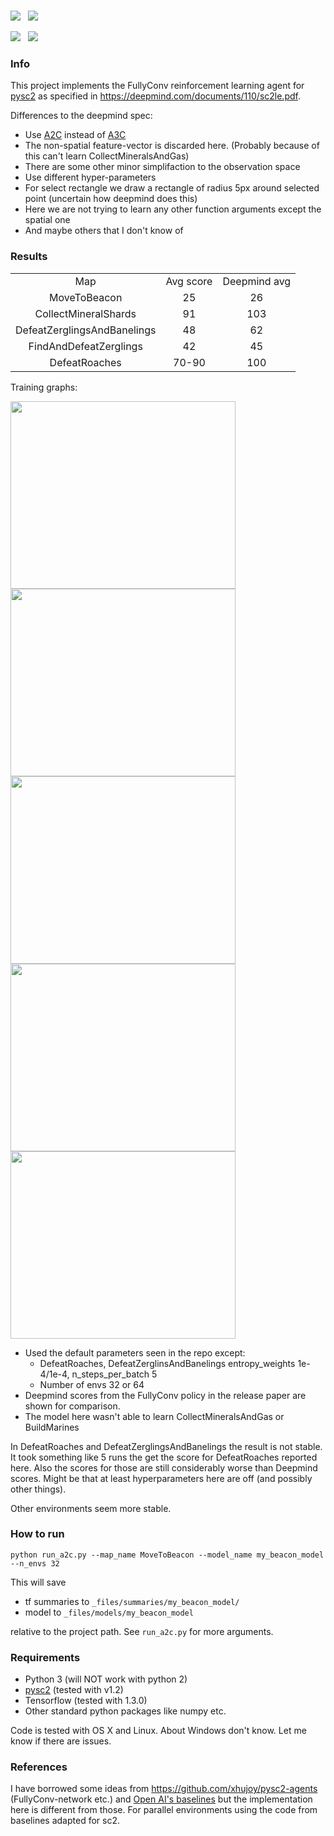 ###
![](https://media.giphy.com/media/3ov9jITJiJzk9BZUys/giphy.gif)&nbsp;&nbsp;
![](https://media.giphy.com/media/l1J9rVfQSbqAM8rm0/giphy.gif)

![](https://media.giphy.com/media/l1J9sZ8SV7WZjV70s/giphy.gif)&nbsp;&nbsp;
![](https://media.giphy.com/media/3ohhwLxfeO2l0hJa3S/giphy.gif)


### Info

This project implements the FullyConv reinforcement learning agent
for [pysc2](https://github.com/deepmind/pysc2/)
as specified in https://deepmind.com/documents/110/sc2le.pdf.

Differences to the deepmind spec:
- Use [A2C](https://blog.openai.com/baselines-acktr-a2c/) instead of [A3C](https://arxiv.org/abs/1602.01783)
- The non-spatial feature-vector is discarded here. (Probably because of this can't learn CollectMineralsAndGas)
- There are some other minor simplifaction to the observation space
- Use different hyper-parameters
- For select rectangle we draw a rectangle of radius 5px around selected point (uncertain how deepmind does this)
- Here we are not trying to learn any other function arguments except the spatial one
- And maybe others that I don't know of

### Results

<table align="center">
  <tr>
        <td align="center">Map</td>
        <td align="center">Avg score</td>
        <td align="center">Deepmind avg</td>
    </tr>
    <tr>
        <td align="center">MoveToBeacon</td>
        <td align="center">25</td>
        <td align="center">26</td>
    </tr>
    <tr>
        <td align="center">CollectMineralShards</td>
        <td align="center">91</td>
        <td align="center">103</td>
    </tr>
    <tr>
      <td align="center">DefeatZerglingsAndBanelings</td>
      <td align="center">48</td>
      <td align="center">62</td>
    </tr>
    <tr>
      <td align="center">FindAndDefeatZerglings</td>
      <td align="center">42</td>
      <td align="center">45</td>
    </tr>
    <tr>
      <td align="center">DefeatRoaches</td>
      <td align="center">70-90</td>
      <td align="center">100</td>
    </tr>
</table>

Training graphs:

<p float="left">
<img src="https://image.ibb.co/ih8bT6/Collect_Mineral_Shards.png" width="360" height="300">
<img src="https://preview.ibb.co/cCbfo6/Find_And_Defeat_Zerglings.png" width="360" height="300">
<img src="https://image.ibb.co/cRaZFm/Move_To_Beacon.png" width="360" height="300">
<img src="https://image.ibb.co/m4qRfm/Defeat_Roaches.png" width="360" height="300">
<img src="https://preview.ibb.co/kuY1D6/Defeat_Zerglings_And_Banelings.png" width="360" height="300">
</p>


* Used the default parameters seen in the repo except:
  * DefeatRoaches, DefeatZerglinsAndBanelings entropy_weights 1e-4/1e-4, n_steps_per_batch 5
  * Number of envs 32 or 64
* Deepmind scores from the FullyConv policy in the release paper are shown for comparison.
* The model here wasn't able to learn CollectMineralsAndGas or BuildMarines

In DefeatRoaches and DefeatZerglingsAndBanelings the result is not stable.
It took something like 5 runs the get the score for DefeatRoaches reported here.
Also the scores for those are still considerably worse than Deepmind scores.
Might be that at least hyperparameters here are off (and possibly other things).

Other environments seem more stable.


### How to run
`python run_a2c.py --map_name MoveToBeacon --model_name my_beacon_model --n_envs 32`

This will save
- tf summaries to `_files/summaries/my_beacon_model/`
- model to `_files/models/my_beacon_model`

relative to the project path. See `run_a2c.py` for more arguments.


### Requirements
- Python 3 (will NOT work with python 2)
- [pysc2](https://github.com/deepmind/pysc2/) (tested with v1.2)
- Tensorflow (tested with 1.3.0)
- Other standard python packages like numpy etc.

Code is tested with OS X and Linux. About Windows don't know.
Let me know if there are issues.

### References
I have borrowed some ideas from https://github.com/xhujoy/pysc2-agents (FullyConv-network etc.)
and [Open AI's baselines](https://github.com/openai/baselines/) but the implementation here is different from those.
For parallel environments using the code from baselines adapted for sc2.